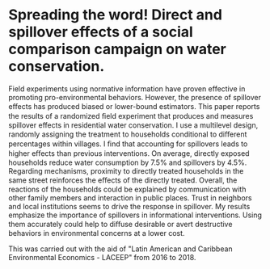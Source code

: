# Spreading the word! Direct and spillover effects of a social comparison campaign on water conservation.

Field experiments using normative information have proven effective in promoting pro-environmental behaviors. However, the presence of spillover eﬀects has produced biased or lower-bound estimators. This paper reports the results of a randomized ﬁeld experiment that produces and measures spillover effects in residential water conservation. I use a multilevel design, randomly assigning the treatment to households conditional to diﬀerent percentages within villages. I ﬁnd that accounting for spillovers leads to higher eﬀects than previous interventions. On average, directly exposed households reduce water consumption by 7.5% and spillovers by 4.5%.
Regarding mechanisms, proximity to directly treated households in the same street reinforces the eﬀects of the directly treated. Overall, the reactions of the households could be explained by communication with other family members and interaction in public places. Trust in neighbors and local institutions seems to drive the response in spillover. My results emphasize the importance of spillovers in informational interventions. Using them accurately could help to diﬀuse desirable or avert destructive behaviors in environmental concerns at a lower cost.

This was carried out with the aid of "Latin American and Caribbean Environmental Economics - LACEEP" from 2016 to 2018. 
